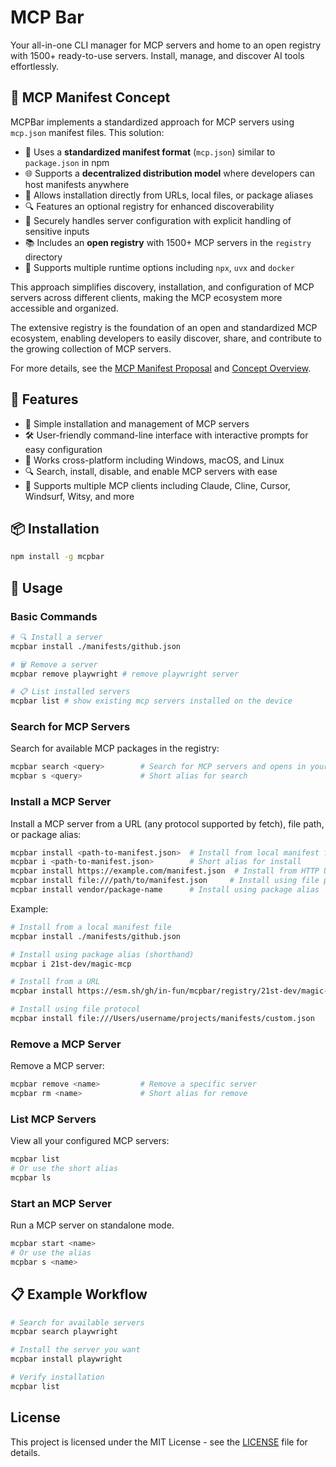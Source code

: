 # MCP Bar

Your all-in-one CLI manager for MCP servers and home to an open registry with 1500+ ready-to-use servers. Install, manage, and discover AI tools effortlessly.

## 🧩 MCP Manifest Concept

MCPBar implements a standardized approach for MCP servers using `mcp.json` manifest files. This solution:

- 📄 Uses a **standardized manifest format** (`mcp.json`) similar to `package.json` in npm
- 🌐 Supports a **decentralized distribution model** where developers can host manifests anywhere
- 🔄 Allows installation directly from URLs, local files, or package aliases
- 🔍 Features an optional registry for enhanced discoverability
- 🔐 Securely handles server configuration with explicit handling of sensitive inputs
- 📚 Includes an **open registry** with 1500+ MCP servers in the `registry` directory
- 🐳 Supports multiple runtime options including `npx`, `uvx` and `docker`

This approach simplifies discovery, installation, and configuration of MCP servers across different clients, making the MCP ecosystem more accessible and organized.

The extensive registry is the foundation of an open and standardized MCP ecosystem, enabling developers to easily discover, share, and contribute to the growing collection of MCP servers.

For more details, see the [MCP Manifest Proposal](./doc/proposal.md) and [Concept Overview](./doc/idea.md).

## 🌟 Features

- 🔄 Simple installation and management of MCP servers
- 🛠️ User-friendly command-line interface with interactive prompts for easy configuration
- 📱 Works cross-platform including Windows, macOS, and Linux
- 🔍 Search, install, disable, and enable MCP servers with ease
- 🔌 Supports multiple MCP clients including Claude, Cline, Cursor, Windsurf, Witsy, and more

## 📦 Installation

```sh
npm install -g mcpbar
```

## 🔧 Usage

### Basic Commands

```sh
# 🔍 Install a server
mcpbar install ./manifests/github.json

# 🗑️ Remove a server
mcpbar remove playwright # remove playwright server

# 📋 List installed servers
mcpbar list # show existing mcp servers installed on the device
```

### Search for MCP Servers

Search for available MCP packages in the registry:

```bash
mcpbar search <query>        # Search for MCP servers and opens in your browser
mcpbar s <query>             # Short alias for search
```

### Install a MCP Server

Install a MCP server from a URL (any protocol supported by fetch), file path, or package alias:

```bash
mcpbar install <path-to-manifest.json>  # Install from local manifest file
mcpbar i <path-to-manifest.json>        # Short alias for install
mcpbar install https://example.com/manifest.json  # Install from HTTP URL
mcpbar install file:///path/to/manifest.json     # Install using file protocol
mcpbar install vendor/package-name      # Install using package alias
```

Example:

```bash
# Install from a local manifest file
mcpbar install ./manifests/github.json

# Install using package alias (shorthand)
mcpbar i 21st-dev/magic-mcp

# Install from a URL
mcpbar install https://esm.sh/gh/in-fun/mcpbar/registry/21st-dev/magic-mcp.json

# Install using file protocol
mcpbar install file:///Users/username/projects/manifests/custom.json
```

### Remove a MCP Server

Remove a MCP server:

```bash
mcpbar remove <name>         # Remove a specific server
mcpbar rm <name>             # Short alias for remove
```

### List MCP Servers

View all your configured MCP servers:

```bash
mcpbar list
# Or use the short alias
mcpbar ls
```

### Start an MCP Server

Run a MCP server on standalone mode.

```bash
mcpbar start <name>
# Or use the alias
mcpbar s <name>
```

## 📋 Example Workflow

```bash
# Search for available servers
mcpbar search playwright

# Install the server you want
mcpbar install playwright

# Verify installation
mcpbar list
```

## License

This project is licensed under the MIT License - see the [LICENSE](./LICENSE) file for details.
